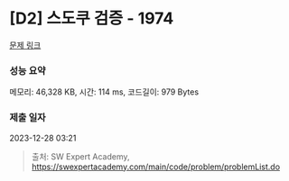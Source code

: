 # [D2] 스도쿠 검증 - 1974 

[문제 링크](https://swexpertacademy.com/main/code/problem/problemDetail.do?contestProbId=AV5Psz16AYEDFAUq) 

### 성능 요약

메모리: 46,328 KB, 시간: 114 ms, 코드길이: 979 Bytes

### 제출 일자

2023-12-28 03:21



> 출처: SW Expert Academy, https://swexpertacademy.com/main/code/problem/problemList.do